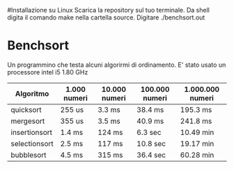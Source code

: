 #Installazione su Linux
Scarica la repository sul tuo terminale. Da shell digita il comando make nella cartella source. Digitare ./benchsort.out

# Benchsort
Un programmino che testa alcuni algorirmi di ordinamento.
E' stato usato un processore intel i5 1.80 GHz

| Algoritmo | 1.000 numeri | 10.000 numeri | 100.000 numeri | 1.000.000 numeri |
|-----------|--------------|---------------|----------------|------------------|
| quicksort | 255 us | 3.3 ms | 38.4 ms | 195.3 ms |
| mergesort | 355 us | 3.5 ms | 40.9 ms | 241.8 ms |
| insertionsort | 1.4 ms | 124 ms | 6.3 sec | 10.49 min |
| selectionsort | 2.5 ms | 117 ms | 10.8 sec | 19.17 min |
| bubblesort | 4.5 ms | 315 ms | 36.4 sec | 60.28 min |
